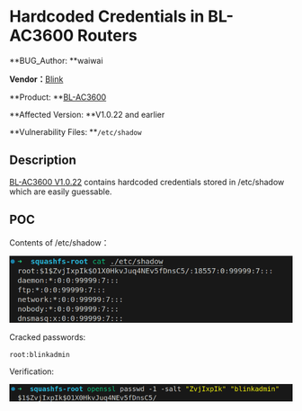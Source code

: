 # Hardcoded Credentials in BL-AC3600 Routers

**BUG_Author: **waiwai

**Vendor：**[Blink](https://www.b-link.net.cn/)

**Product: **[BL-AC3600](https://www.b-link.net.cn/product_29_177.html)

**Affected Version: **V1.0.22 and earlier 

**Vulnerability Files: **`/etc/shadow`

## Description

[BL-AC3600 V1.0.22](https://www.b-link.net.cn/download/BL-AC3600/BL-AC3600(V1.0.22)%E5%8D%87%E7%BA%A7%E5%9B%BA%E4%BB%B6.html) contains hardcoded credentials stored in /etc/shadow which are easily guessable.

## POC

Contents of /etc/shadow：

![image-20250627233758217](./assets/Hardcoded_Credentials_in_BL-AC3600_Routers/image-20250627233758217.png)

Cracked passwords:

```
root:blinkadmin
```

Verification:

![image-20250627234223238](./assets/Hardcoded_Credentials_in_BL-AC3600_Routers/image-20250627234223238.png)
